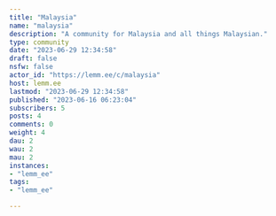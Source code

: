 ```yaml
---
title: "Malaysia" 
name: "malaysia"
description: "A community for Malaysia and all things Malaysian."
type: community
date: "2023-06-29 12:34:58"
draft: false
nsfw: false
actor_id: "https://lemm.ee/c/malaysia"
host: lemm.ee
lastmod: "2023-06-29 12:34:58"
published: "2023-06-16 06:23:04"
subscribers: 5
posts: 4
comments: 0
weight: 4
dau: 2
wau: 2
mau: 2
instances:
- "lemm_ee"
tags: 
- "lemm_ee"

---
```

